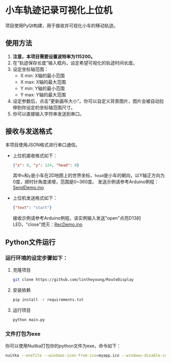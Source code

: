
# 小车轨迹记录可视化上位机
项目使用PyQt构建，用于接收并可视化小车的移动轨迹。

## 使用方法
1.  **注意，本项目需要设置波特率为115200。**
2.  在"轨迹保存长度"输入框内，设定希望可视化的轨迹时间长度。
3.  设定坐标轴范围：
    *   X min: X轴的最小范围
    *   X max: X轴的最大范围
    *   Y min: Y轴的最小范围
    *   Y max: Y轴的最大范围
4.  设定参数后，点击“更新画布大小”。你可以自定义背景图片，图片会被自动拉伸到你设定的坐标轴范围尺寸。
5.  你可以直接输入字符串发送到串口。

## 接收与发送格式
本项目使用JSON格式进行串口通信。

*   上位机接收格式如下：
    ```json
    {"x": 0, "y": 124, "head": 0}
    ```

    其中`x`和`y`是小车在2D地图上的世界坐标，`head`是小车的朝向，以Y轴正方向为0度，顺时针角度递增，范围是0~360度。
    发送示例请参考Arduino例程：[SendDemo.ino](https://github.com/lintheyoung/RouteDisplay/blob/main/SendDemo.ino)

*   上位机发送格式如下：
    ```json
    {"text": "start"}
    ```
    接收示例请参考Arduino例程，该实例输入发送"open"点亮D13的LED，"close"熄灭：[RecDemo.ino](https://github.com/lintheyoung/RouteDisplay/blob/main/RecDemo.ino)


## Python文件运行
### 运行环境的设定步骤如下：
1.  克隆项目
    ```bash
    git clone https://github.com/lintheyoung/RouteDisplay
    ```

2.  安装依赖

    ```bash
    pip install -r requirements.txt
    ```

3.  运行项目
    ```bash
    python main.py
    ```

### 文件打包为exe
你可以使用Nuitka打包你的python文件为exe，命令如下：
```bash
nuitka --onefile --windows-icon-from-ico=myapp.ico --windows-disable-console --plugin-enable=pyqt5 main.py
```